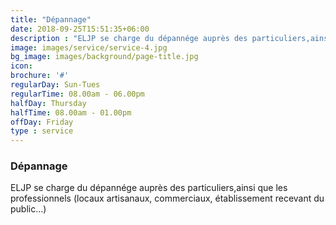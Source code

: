 ```yaml
---
title: "Dépannage"
date: 2018-09-25T15:51:35+06:00
description : "ELJP se charge du dépannége auprès des particuliers,ainsi que les professionnels (locaux artisanaux, commerciaux, établissement recevant du public...)"
image: images/service/service-4.jpg
bg_image: images/background/page-title.jpg
icon:
brochure: '#'
regularDay: Sun-Tues
regularTime: 08.00am - 06.00pm
halfDay: Thursday
halfTime: 08.00am - 01.00pm
offDay: Friday
type : service
---
```


### Dépannage


ELJP se charge du dépannége auprès des particuliers,ainsi que les professionnels (locaux artisanaux, commerciaux, établissement recevant du public...)
